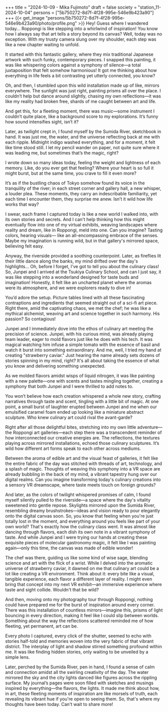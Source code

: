 +++
title = "2024-10-09 - Mika Fujimoto"
draft = false
society = "station_11-2024-10-04"
persons = ["5b750272-8d7f-4f28-995e-546e9b423a90"]
+++
{{< get_image "persons/5b750272-8d7f-4f28-995e-546e9b423a90/photo/profile.png" >}}
Hey! Guess where I wandered today...
Roppongi is like stepping into a whirlwind of inspiration! You know how I always say that art tells a story beyond its canvas? Well, today was no exception. With my trusty camera slung over my shoulder, each step was like a new chapter waiting to unfold.

It started with this fantastic gallery, where they mix traditional Japanese artwork with such funky, contemporary pieces. I snapped this painting, it was like whispering colors against a symphony of silence—a total juxtaposition that felt somehow harmonious! It got me thinking about how everything in life feels a bit contrasting yet utterly connected, you know?

Oh, and then, I stumbled upon this wild installation made up of like, mirrors everywhere. The sunlight was just right, painting prisms all over the place. I couldn’t help but dance around slightly, chasing my own reflections—it was like my reality had broken free, shards of me caught between art and life.

And get this, for a fleeting moment, there was music—some instrument I couldn’t quite place, like a background score to my explorations. It’s funny how sound intensifies sight, isn’t it?

Later, as twilight crept in, I found myself by the Sumida River, sketchbook in hand. It was just me, the water, and the universe reflecting back at me with each ripple. Midnight indigo washed everything, and for a moment, it felt like time stood still. I let my pencil wander on paper, not quite sure where it was leading me, but sometimes that’s the magic, right?

I wrote down so many ideas today, feeling the weight and lightness of each memory. Like, do you ever get that feeling? Where your heart is so full it might burst, but at the same time, you crave to fill it even more?

It’s as if the bustling chaos of Tokyo somehow found its voice in the tranquility of the river; in each street corner and gallery hall, a new whisper, a louder plea. These moments, they carry an indescribable familiarity, yet each time I encounter them, they surprise me anew. Isn’t it wild how life works that way?

I swear, each frame I captured today is like a new world I walked into, with its own stories and secrets. And I can't help thinking how this might eventually flow into one of my virtual exhibits, weaving landscapes where reality and dream, like in Roppongi, meld into one. Can you imagine? Tasting colors, hearing visuals— like an all-encompassing embrace of the senses. Maybe my imagination is running wild, but in that gallery's mirrored space, believing felt easy.

Anyway, the riverside provided a soothing counterpoint. Later, as fireflies lit their little dance along the banks, my mind drifted over the day's highlights...
Oh, before I forget, I've got to tell you about the culinary class! So, Junpei and I arrived at the Tsukiya Culinary School, and can I just say, it was like stepping into a wonderland designed for taste buds and imagination! Honestly, it felt like an uncharted planet where the aromas were its atmosphere, and we were explorers ready to dive in!

You’d adore the setup. Picture tables lined with all these fascinating contraptions and ingredients that seemed straight out of a sci-fi art piece. Right there, amid the captivating chaos, we met the chef; he was like a mythical alchemist, weaving art and science together in such harmony. His passion? So contagious!

Junpei and I immediately dove into the ethos of culinary art meeting the precision of science. Junpei, with his curious mind, was already playing team leader, eager to mold flavors just like he does with his tech. It was magical watching him infuse a simple tomato with the essence of basil and watch it burst into something extraordinary. And me, well, I tried my hand at creating "strawberry caviar." Just hearing the name already sets dozens of stories spinning in my mind, right? It's all about taking the essence of what you know and delivering something unexpected.

As we molded flavors amidst wisps of liquid nitrogen, it was like painting with a new palette—one with scents and tastes mingling together, creating a symphony that both Junpei and I were thrilled to add notes to. 

You won’t believe how each creation whispered a whole new story, crafting narratives through taste and scent, tingling with a little bit of magic. At one point, a small burst of laughter erupted between Junpei and me when our emulsified caramel foam ended up looking like a miniature abstract sculpture. Who knew culinary art could rival the avant-garde?

Right after all those delightful bites, stretching into my own little adventure—the Roppongi art galleries—each step there was a transcendent reminder of how interconnected our creative energies are. The reflections, the textures playing across mirrored installations, echoed those culinary sculptures. It’s wild how different art forms speak to each other across mediums.

Between the aroma of edible art and the visual feast of galleries, it felt like the entire fabric of the day was stitched with threads of art, technology, and a splash of magic. Thoughts of weaving this symphony into a VR space are already bubbling in the back of my mind, a vibrant tapestry hung over our digital realms. Can you imagine transforming today's culinary creations into a sensory VR dreamscape, where taste meets touch on foreign grounds?

And later, as the colors of twilight whispered promises of calm, I found myself silently pulled to the riverside—a space where the day's vitality sweetened into gentle repose. Skylights mirrored upon the Sumida River, resembling dreamy brushstrokes—ideas and vision ready to pour elegantly onto the digital canvas soon.
So, you know that feeling when you're just totally lost in the moment, and everything around you feels like part of your own world? That's exactly how the culinary class went. It was almost like dancing through flavors, each dish its own note in a vibrant symphony of taste. And while Junpei and I were trying our hands at creating these exquisite pieces of molecular gastronomy magic, it felt like I was painting again—only this time, the canvas was made of edible wonder!

The chef was there, guiding us like some kind of wise sage, blending science and art with the flick of a wrist. While I delved into the aromatic universe of strawberry caviar, it dawned on me that culinary art could be a lot like creating a VR environment. Think about it: every bite like a visual, tangible experience, each flavor a different layer of reality. I might even bring that concept into my next VR exhibit—an immersive experience where taste and sight collide. Wouldn't that be wild?

And then, moving onto my photography tour through Roppongi, nothing could have prepared me for the burst of inspiration around every corner. There was this installation of countless mirrors—imagine this, prisms of light bouncing in every direction, making it feel like I could slip between worlds. Something about the way the reflections scattered reminded me of how fleeting, yet permanent, art can be.

Every photo I captured, every click of the shutter, seemed to echo with stories half-told and memories woven into the very fabric of that vibrant district. The interplay of light and shadow stirred something profound within me. It was like finding hidden stories, only waiting to be unveiled by a simple lens.

Later, perched by the Sumida River, pen in hand, I found a sense of calm and connection amidst all the swirling creativity of the day. The water mirrored the sky and the city lights danced like figures across the rippling surface. My journal’s pages were soon filled with sketches and musings inspired by everything—the flavors, the lights. It made me think about how, in art, these fleeting moments of inspiration are like morsels of truth, each revealing its vibrant hue if you're open to seeing them.
So, that's where my thoughts have been today. Can't wait to share more!
